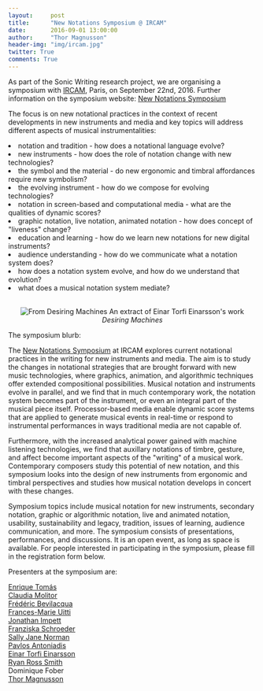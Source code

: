 ```yaml
---
layout:     post
title:      "New Notations Symposium @ IRCAM"
date:       2016-09-01 13:00:00
author:     "Thor Magnusson"
header-img: "img/ircam.jpg"
twitter: True
comments: True
---
```


As part of the Sonic Writing research project, we are organising a symposium with <a href="http://www.ircam.fr">IRCAM</a>, Paris, on September 22nd, 2016. Further information on the symposium website: <a href="http://www.sonicwriting.org/ircam.html">New Notations Symposium</a>

The focus is on new notational practices in the context of recent developments in new instruments and media and key topics will address different aspects of musical instrumentalities:

<li>notation and tradition - how does a notational language evolve?
<li>new instruments - how does the role of notation change with new technologies?
<li>the symbol and the material - do new ergonomic and timbral affordances require new symbolism?
<li>the evolving instrument - how do we compose for evolving technologies?
<li>notation in screen-based and computational media - what are the qualities of dynamic scores?
<li>graphic notation, live notation, animated notation - how does concept of "liveness" change?
<li>education and learning - how do we learn new notations for new digital instruments?
<li>audience understanding - how do we communicate what a notation system does?
<li>how does a notation system evolve, and how do we understand that evolution?
<li>what does a musical notation system mediate?
<br><br>
<p><center><img src="{{ site.baseurl }}/img/einar.png" alt="From Desiring Machines">
<span class="caption text-muted">An extract of Einar Torfi Einarsson's work <i>Desiring Machines</i></span></center>

The symposium blurb:<br>
<cite>
<p>The <a href="http://www.sonicwriting.org/ircam.html">New Notations Symposium</a> at IRCAM explores current notational practices in the writing for new instruments and media. The aim is to study the changes in notational strategies that are brought forward with new music technologies, where graphics, animation, and algorithmic techniques offer extended compositional possibilities. Musical notation and instruments evolve in parallel, and we find that in much contemporary work, the notation system becomes part of the instrument, or even an integral part of the musical piece itself. Processor-based media enable dynamic score systems that are applied to generate musical events in real-time or respond to instrumental performances in ways traditional media are not capable of.</p>

<p>Furthermore, with the increased analytical power gained with machine listening technologies, we find that auxillary notations of timbre, gesture, and affect become important aspects of the "writing" of a musical work. Contemporary composers study this potential of new notation, and this symposium looks into the design of new instruments from ergonomic and timbral perspectives and studies how musical notation develops in concert with these changes.</p>

<p>Symposium topics include musical notation for new instruments, secondary notation, graphic or algorithmic notation, live and animated notation, usability, sustainability and legacy, tradition, issues of learning, audience communication, and more. The symposium consists of presentations, performances, and discussions. It is an open event, as long as space is available. For people interested in participating in the symposium, please fill in the registration form below.</p>
</cite>

<p>Presenters at the symposium are:<br>

<a href="http://ultranoise.es/blog/">Enrique Tomás</a><br>
<a href="http://www.claudiamolitor.org">Claudia Molitor</a><br>
<a href="http://frederic-bevilacqua.net">Frédéric Bevilacqua</a><br>
<a href="http://www.uitti.org">Frances-Marie Uitti</a><br>
<a href="http://www.orpheusinstituut.be/en/persons/jonathan-impett">Jonathan Impett</a><br>
<a href="http://www.socasites.qub.ac.uk/fschroeder/">Franziska Schroeder</a> <br>
<a href="http://www.sussex.ac.uk/profiles/240005">Sally Jane Norman</a><br>
<a href="https://pavlosantoniadis.wordpress.com/about">Pavlos Antoniadis</a> <br>
<a href="http://einartorfieinarsson.com">Einar Torfi Einarsson</a><br>
<a href="http://www.ryanrosssmith.com">Ryan Ross Smith</a><br>
 Dominique Fober<br>
<a href="http://thormagnusson.github.io">Thor Magnusson</a><br>


